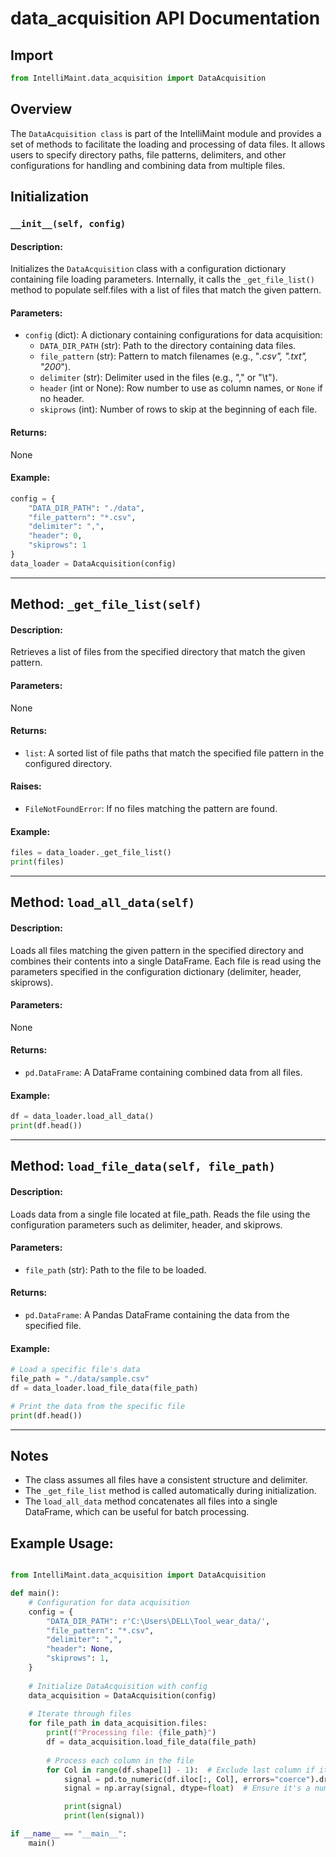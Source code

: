 # data_acquisition API Documentation

## Import

```python
from IntelliMaint.data_acquisition import DataAcquisition
```

## Overview
The `DataAcquisition class` is part of the IntelliMaint module and provides a set of methods to facilitate the loading and processing of data files. It allows users to specify directory paths, file patterns, delimiters, and other configurations for handling and combining data from multiple files.

## Initialization

### `__init__(self, config)`
#### Description:
Initializes the `DataAcquisition` class with a configuration dictionary containing file loading parameters. Internally, it calls the `_get_file_list()` method to populate self.files with a list of files that match the given pattern.

#### Parameters:
- `config` (dict): A dictionary containing configurations for data acquisition:
  - `DATA_DIR_PATH` (str): Path to the directory containing data files.
  - `file_pattern` (str): Pattern to match filenames (e.g., "*.csv", ".txt", "200*").
  - `delimiter` (str): Delimiter used in the files (e.g., "," or "\t").
  - `header` (int or None): Row number to use as column names, or `None` if no header.
  - `skiprows` (int): Number of rows to skip at the beginning of each file.

#### Returns:
None

#### Example:
```python
config = {
    "DATA_DIR_PATH": "./data",
    "file_pattern": "*.csv",
    "delimiter": ",",
    "header": 0,
    "skiprows": 1
}
data_loader = DataAcquisition(config)
```

---

## Method: `_get_file_list(self)`

#### Description:
Retrieves a list of files from the specified directory that match the given pattern.

#### Parameters:
None

#### Returns:
- `list`: A sorted list of file paths that match the specified file pattern in the configured directory.

#### Raises:
- `FileNotFoundError`: If no files matching the pattern are found.

#### Example:
```python
files = data_loader._get_file_list()
print(files)
```

---

## Method: `load_all_data(self)`
#### Description:
Loads all files matching the given pattern in the specified directory and combines their contents into a single DataFrame.
Each file is read using the parameters specified in the configuration dictionary (delimiter, header, skiprows).

#### Parameters:
None

#### Returns:
- `pd.DataFrame`: A DataFrame containing combined data from all files.

#### Example:
```python
df = data_loader.load_all_data()
print(df.head())
```

---

## Method: `load_file_data(self, file_path)`
#### Description:
Loads data from a single file located at file_path.
Reads the file using the configuration parameters such as delimiter, header, and skiprows.

#### Parameters:
- `file_path` (str): Path to the file to be loaded.

#### Returns:
- `pd.DataFrame`: A Pandas DataFrame containing the data from the specified file.

#### Example:
```python
# Load a specific file's data
file_path = "./data/sample.csv"
df = data_loader.load_file_data(file_path)

# Print the data from the specific file
print(df.head())
```

---

## Notes
- The class assumes all files have a consistent structure and delimiter.
- The `_get_file_list` method is called automatically during initialization.
- The `load_all_data` method concatenates all files into a single DataFrame, which can be useful for batch processing.

## Example Usage:

```python

from IntelliMaint.data_acquisition import DataAcquisition

def main():
    # Configuration for data acquisition
    config = {
        "DATA_DIR_PATH": r'C:\Users\DELL\Tool_wear_data/',
        "file_pattern": "*.csv",
        "delimiter": ",",
        "header": None,
        "skiprows": 1,
    }
    
    # Initialize DataAcquisition with config
    data_acquisition = DataAcquisition(config)
    
    # Iterate through files
    for file_path in data_acquisition.files:
        print(f"Processing file: {file_path}")
        df = data_acquisition.load_file_data(file_path)
    
        # Process each column in the file
        for Col in range(df.shape[1] - 1):  # Exclude last column if it's non-signal data
            signal = pd.to_numeric(df.iloc[:, Col], errors="coerce").dropna().values
            signal = np.array(signal, dtype=float)  # Ensure it's a numpy array

            print(signal)
            print(len(signal))

if __name__ == "__main__":
    main()
```

